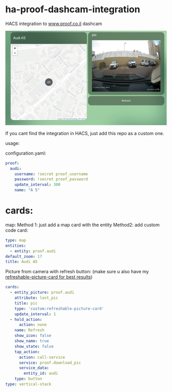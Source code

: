 # ha-proof-dashcam-integration
HACS integration to www.proof.co.il dashcam

![Proof](https://github.com/dimagoltsman/ha-proof-dashcam-integration/blob/main/screenshot.png?raw=true)

If you cant find the integration in HACS, just add this repo as a custom one.

usage:

configuration.yaml:
```yaml
proof:
  audi:
    username: !secret proof_username
    password: !secret proof_password
    update_interval: 300
    name: "A 5"
```



# cards:

map:
Method 1: just add a map card with the entity
Method2: add custom code card:
```yaml
type: map
entities:
  - entity: proof.audi
default_zoom: 17
title: Audi A5
```

Picture from camera with refresh button: (make sure u also have my [refreshable-picture-card for best results](https://github.com/dimagoltsman/refreshable-picture-card))
```yaml
cards:
  - entity_picture: proof.audi
    attribute: last_pic
    title: pic
    type: 'custom:refreshable-picture-card'
    update_interval: 1
  - hold_action:
      action: none
    name: Refresh
    show_icon: false
    show_name: true
    show_state: false
    tap_action:
      action: call-service
      service: proof.download_pic
      service_data:
        entity_id: audi
    type: button
type: vertical-stack
```


